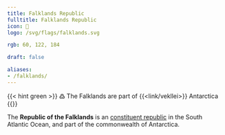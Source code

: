 ```yaml
---
title: Falklands Republic
fulltitle: Falklands Republic
icon: 🦀
logo: /svg/flags/falklands.svg

rgb: 60, 122, 184

draft: false

aliases:
- /falklands/
---
```

{{< hint green >}}
߷ The Falklands are part of {{<link/vekllei>}} Antarctica
{{</hint>}}

The **Republic of the Falklands** is an [constituent republic](/republics/) in the South Atlantic Ocean, and part of the commonwealth of Antarctica.